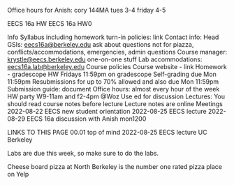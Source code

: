 Office hours for Anish\: cory 144MA tues 3-4 friday 4-5


EECS 16a
HW
EECS 16a HW0

Info
Syllabus including homework turn-in policies: link
Contact info:
Head GSIs: eecs16a@berkeley.edu
ask about questions not for piazza, conflicts/accommodations, emergencies, admin questions
Course manager: krystle@eecs.berkeley.edu
one-on-one stuff
Lab accommodations: eecs16a.lab@berkeley.edu
Course policies
Course website - link
Homework - gradescope
HW Fridays 11:59pm on gradescope
Self-grading due Mon 11:59pm
Resubmissions for up to 70% allowed and also due Mon 11:59pm
Submission guide: document
Office hours: almost every hour of the week
HW party W9-11am and f2-4pm @Woz
Use ed for discussion
Lectures:
You should read course notes before lecture
Lecture notes are online
Meetings
2022-08-22 EECS new student orientation
2022-08-25 EECS lecture
2022-08-29 EECS 16a discussion with Anish mon1200

LINKS TO THIS PAGE
00.01 top of mind
2022-08-25 EECS lecture
UC Berkeley

Labs are due this week, so make sure to do the labs.

Cheese board pizza at North Berkeley is the number one rated pizza place on Yelp

